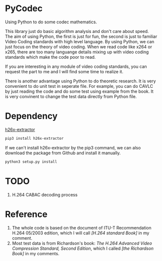 # PyCodec
Using Python to do some codec mathematics.

This library just do basic algorithm analysis and don't care about speed. The aim of using Python, the first is just for fun, the second is just to familiar Video Coding standards with high level language. By using Python, we can just focus on the theory of video coding. When we read code like x264 or x265, there are too many languange details mixing up with video coding standards which make the code poor to read.

If you are interesting in any module of video coding standards, you can request the part to me and I will find some time to realize it.

There is another advantage using Python to do theoretic research. It is very convenient to do unit test in seperate file. For example, you can do CAVLC by just reading the code and do some test using example from the book. It is very convinent to change the test data directly from Python file.

# Dependency

[h26x-extractor](https://github.com/slhck/h26x-extractor)

```bash
pip3 install h26x-extractor
```

If we can't install h26x-extractor by the pip3 command, we can also download the package from Github and install it manually.

```bash
python3 setup.py install
```

# TODO

1. H.264 CABAC decoding process

# Reference
1. The whole code is based on the document of ITU-T Recommendation H.264 05/2003 edition, which I will call *[H.264 standard Book]* in my comment.
2. Most test data is from Richardson's book: *The H.264 Advanced Video Compression Standard, Second Edition*, which I called *[the Richardson Book]* in my comments.
